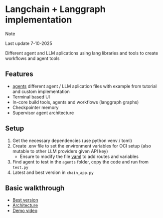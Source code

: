# Langchain + Langgraph implementation

> [!NOTE]  
> Last update 7-10-2025

Different agent and LLM aplications using lang libraries and tools to create workflows and agent tools

## Features

- [agents](agents) different agent / LLM aplication files with example from tutorial and custom implementation
- Terminal based UI
- In-core build tools, agents and workflows (langgraph graphs)
- Checkpointer memory
- Supervisor agent architecture

## Setup

1. Get the necessary dependencies (use python venv / toml)
2. Create .env file to set the environment variables for OCI setup (also mutable to other LLM providers given API key)
    - Ensure to modify the file [yaml](agents/src/config/hw_agent.yaml) to add routes and variables
3. Find agent to test in the ```agents``` folder, copy the code and run from ```test.py```
4. Latest and best version in ```chain_app.py```

## Basic walkthrough

- [Best version](chain_app.py)
- [Architecture](walkthrough/Agent_architecture_FULL.png)
- [Demo video](walkthrough/Supervisor_Demo.mp4)
